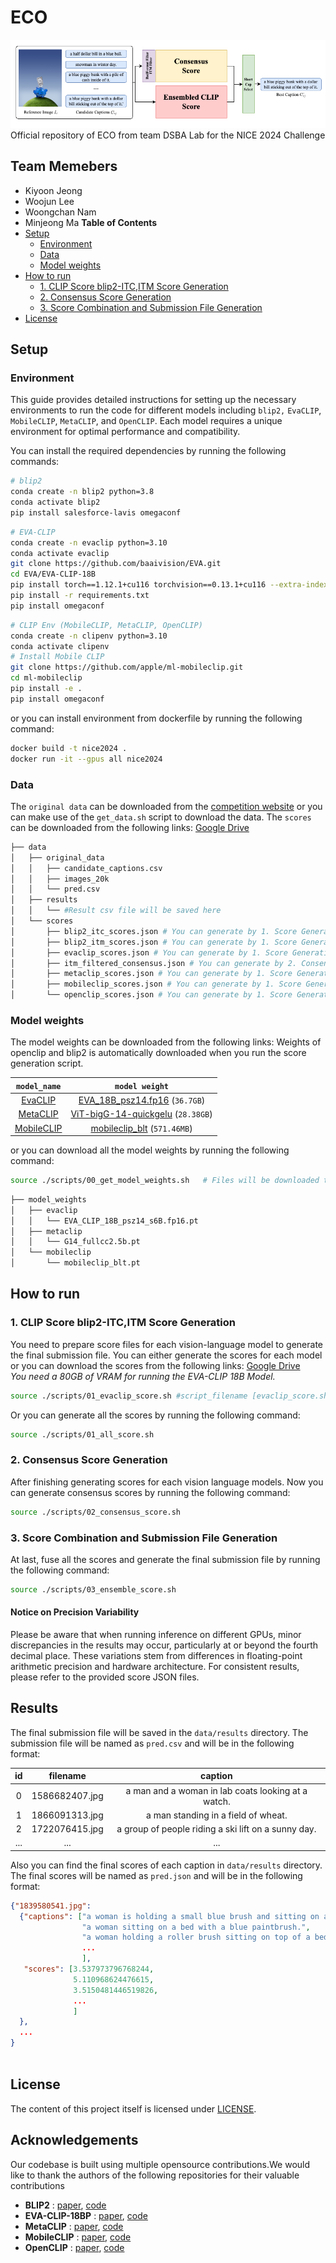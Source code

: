 # ECO
![pipeline](docs/pipeline.png)
Official repository of ECO from team DSBA Lab for the NICE 2024 Challenge

## Team Memebers
- Kiyoon Jeong
- Woojun Lee
- Woongchan Nam
- Minjeong Ma
**Table of Contents**
- [Setup](#setup)
  - [Environment](#environment)
  - [Data](#data)
  - [Model weights](#model-weights)
- [How to run](#how-to-run)
  - [1. CLIP Score blip2-ITC,ITM Score Generation](#1-clip-score-blip2-itcitm-score-generation)
  - [2. Consensus Score Generation](#2-consensus-score-generation)
  - [3. Score Combination and Submission File Generation](#3-score-combination-and-submission-file-generation)
- [License](#license)
## Setup
### Environment
This guide provides detailed instructions for setting up the necessary environments to run the code for different models including `blip2,` `EvaCLIP`, `MobileCLIP`, `MetaCLIP`, and `OpenCLIP`. Each model requires a unique environment for optimal performance and compatibility.

You can install the required dependencies by running the following commands:

```bash
# blip2
conda create -n blip2 python=3.8
conda activate blip2
pip install salesforce-lavis omegaconf
```
```bash
# EVA-CLIP
conda create -n evaclip python=3.10
conda activate evaclip
git clone https://github.com/baaivision/EVA.git
cd EVA/EVA-CLIP-18B
pip install torch==1.12.1+cu116 torchvision==0.13.1+cu116 --extra-index-url https://download.pytorch.org/whl/cu116
pip install -r requirements.txt
pip install omegaconf
```
```bash
# CLIP Env (MobileCLIP, MetaCLIP, OpenCLIP)
conda create -n clipenv python=3.10
conda activate clipenv
# Install Mobile CLIP
git clone https://github.com/apple/ml-mobileclip.git
cd ml-mobileclip
pip install -e .
pip install omegaconf
```
or you can install environment from dockerfile by running the following command:
```bash
docker build -t nice2024 .
docker run -it --gpus all nice2024
```

### Data
The `original data` can be downloaded from the [competition website](https://codalab.lisn.upsaclay.fr/competitions/16930#participate) or you can make use of the `get_data.sh` script to download the data.
The `scores` can be downloaded from the following links: [Google Drive](https://drive.google.com/drive/folders/1-p2ps4DWpexhSQj4IP6pMPMgcS4KthM-?usp=sharing)

  
  ```bash
  ├── data
│   ├── original_data
│   │   ├── candidate_captions.csv
│   │   ├── images_20k
│   │   └── pred.csv
│   ├── results
│   │   └── #Result csv file will be saved here
│   └── scores
│       ├── blip2_itc_scores.json # You can generate by 1. Score Generation
│       ├── blip2_itm_scores.json # You can generate by 1. Score Generation
│       ├── evaclip_scores.json # You can generate by 1. Score Generation
│       ├── itm_filtered_consensus.json # You can generate by 2. Consensus Score Generation
│       ├── metaclip_scores.json # You can generate by 1. Score Generation
│       ├── mobileclip_scores.json # You can generate by 1. Score Generation
│       └── openclip_scores.json # You can generate by 1. Score Generation
  ```

### Model weights
The model weights can be downloaded from the following links:
Weights of openclip and blip2 is automatically downloaded when you run the score generation script.

<div align="center">

|    `model_name`     | `model weight` |
|:-------------------:|:--------------:|
| [EvaCLIP](https://github.com/baaivision/EVA/tree/master/EVA-CLIP-18B) | [EVA_18B_psz14.fp16](https://huggingface.co/BAAI/EVA-CLIP-18B/resolve/main/EVA_CLIP_18B_psz14_s6B.fp16.pt) (`36.7GB`) |
| [MetaCLIP](https://github.com/facebookresearch/MetaCLIP)  | [ViT-bigG-14-quickgelu](https://dl.fbaipublicfiles.com/MMPT/metaclip/G14_fullcc2.5b.pt) (`28.38GB`) |
| [MobileCLIP](https://github.com/apple/ml-mobileclip/tree/main) | [mobileclip_blt](https://docs-assets.developer.apple.com/ml-research/datasets/mobileclip/mobileclip_blt.pt) (`571.46MB`) |

</div>

or you can download all the model weights by running the following command:
```bash
source ./scripts/00_get_model_weights.sh   # Files will be downloaded to `model_weights` directory.
```
  ```bash
├── model_weights
│   ├── evaclip
│   │   └── EVA_CLIP_18B_psz14_s6B.fp16.pt
│   ├── metaclip
│   │   └── G14_fullcc2.5b.pt
│   └── mobileclip
│       └── mobileclip_blt.pt
  ```

## How to run
### 1. CLIP Score blip2-ITC,ITM Score Generation
You need to prepare score files for each vision-language model to generate the final submission file. 
You can either generate the scores for each model or you can download the scores from the following links: [Google Drive](https://drive.google.com/drive/folders/1-p2ps4DWpexhSQj4IP6pMPMgcS4KthM-?usp=sharing) \
*You need a 80GB of VRAM for running the EVA-CLIP 18B Model.*

```bash
source ./scripts/01_evaclip_score.sh #script_filename [evaclip_score.sh, metaclip_score.sh, mobileclip_score.sh, openclip_score.sh, blip2_itc_score.sh, blip2_itm_score.sh]
```
Or you can generate all the scores by running the following command:
```bash
source ./scripts/01_all_score.sh
```
### 2. Consensus Score Generation
After finishing generating scores for each vision language models. Now you can generate consensus scores by running the following command:
```bash
source ./scripts/02_consensus_score.sh
```
### 3. Score Combination and Submission File Generation
At last, fuse all the scores and generate the final submission file by running the following command:
```bash
source ./scripts/03_ensemble_score.sh
```
#### Notice on Precision Variability
Please be aware that when running inference on different GPUs, minor discrepancies in the results may occur, particularly at or beyond the fourth decimal place. These variations stem from differences in floating-point arithmetic precision and hardware architecture. For consistent results, please refer to the provided score JSON files.



## Results
The final submission file will be saved in the `data/results` directory. 
The submission file will be named as `pred.csv` and will be in the following format:

<div align="center">

|    id     | filename | caption |
|:---------:|:--------:|:-------:|
| 0        | 1586682407.jpg | a man and a woman in lab coats looking at a watch.  |
| 1        | 1866091313.jpg |a man standing in a field of wheat.                  |
| 2        | 1722076415.jpg |a group of people riding a ski lift on a sunny day.  |
| ...      | ...            | ...                                                 |

</div>

Also you can find the final scores of each caption in `data/results` directory. 
The final scores will be named as `pred.json` and will be in the following format:

```json
{"1839580541.jpg": 
  {"captions": ["a woman is holding a small blue brush and sitting on a bed.", 
                "a woman sitting on a bed with a blue paintbrush.", 
                "a woman holding a roller brush sitting on top of a bed.",
                ...
                ],
   "scores": [3.537973796768244, 
              5.110968624476615, 
              3.5150481446519826,
              ...
              ]
  },
  ...
}
    
```

## License
The content of this project itself is licensed under [LICENSE](LICENSE).

## Acknowledgements
Our codebase is built using multiple opensource contributions.We would like to thank the authors of the following repositories for their valuable contributions
- **BLIP2** : [paper](https://arxiv.org/abs/2301.12597), [code](https://github.com/salesforce/LAVIS/tree/main/projects/blip2)
- **EVA-CLIP-18BP** : [paper](https://arxiv.org/abs/2402.04252), [code](https://github.com/baaivision/EVA/tree/master/EVA-CLIP-18B)
- **MetaCLIP** : [paper](https://arxiv.org/abs/2309.16671), [code](https://github.com/facebookresearch/MetaCLIP)
- **MobileCLIP** : [paper](https://arxiv.org/abs/2311.17049), [code](https://github.com/apple/ml-mobileclip)
- **OpenCLIP** : [paper](https://arxiv.org/abs/2212.07143), [code](https://github.com/mlfoundations/open_clip)

